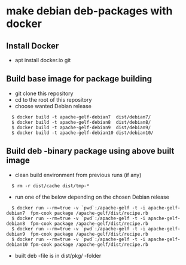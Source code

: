 
# make debian deb-packages with docker

## Install Docker

   * apt install docker.io git

## Build base image for package building

   * git clone this repository
   * cd to the root of this repository
   * choose wanted Debian release

```
  $ docker build -t apache-gelf-debian7  dist/debian7/
  $ docker build -t apache-gelf-debian8  dist/debian8/
  $ docker build -t apache-gelf-debian9  dist/debian9/
  $ docker build -t apache-gelf-debian10 dist/debian10/
```

## Build deb -binary package using above built image

   * clean build environment from previous runs (if any)

```
  $ rm -r dist/cache dist/tmp-*
```

   * run one of the below depending on the chosen Debian release

```
  $ docker run --rm=true -v `pwd`:/apache-gelf -t -i apache-gelf-debian7  fpm-cook package /apache-gelf/dist/recipe.rb
  $ docker run --rm=true -v `pwd`:/apache-gelf -t -i apache-gelf-debian8  fpm-cook package /apache-gelf/dist/recipe.rb
  $ docker run --rm=true -v `pwd`:/apache-gelf -t -i apache-gelf-debian9  fpm-cook package /apache-gelf/dist/recipe.rb
  $ docker run --rm=true -v `pwd`:/apache-gelf -t -i apache-gelf-debian10 fpm-cook package /apache-gelf/dist/recipe.rb
```

   * built deb -file is in dist/pkg/ -folder

